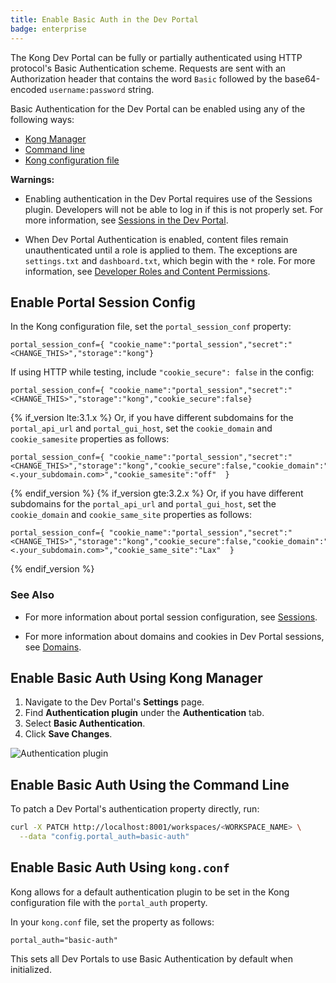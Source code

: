```yaml
---
title: Enable Basic Auth in the Dev Portal
badge: enterprise
---
```


The Kong Dev Portal can be fully or partially authenticated using HTTP protocol's Basic Authentication scheme. Requests are sent with an Authorization header that
contains the word `Basic` followed by the base64-encoded `username:password` string.

Basic Authentication for the Dev Portal can be enabled using any of the following ways:

- [Kong Manager](#enable-basic-auth-using-kong-manager)
- [Command line](#enable-basic-auth-using-the-command-line)
- [Kong configuration file](#enable-basic-auth-using-kongconf)

**Warnings:**

- Enabling authentication in the Dev Portal requires use of the
Sessions plugin. Developers will not be able to log in if this is not properly set.
For more information, see
[Sessions in the Dev Portal](/gateway/{{page.kong_version}}/kong-enterprise/dev-portal/authentication/sessions).

- When Dev Portal Authentication is enabled, content files remain unauthenticated until a role is applied to them. The exceptions are `settings.txt` and `dashboard.txt`, which begin with the `*` role. For more information, see
[Developer Roles and Content Permissions](/gateway/{{page.kong_version}}/kong-enterprise/dev-portal/authentication/developer-permissions).


## Enable Portal Session Config

In the Kong configuration file, set the `portal_session_conf` property:

```
portal_session_conf={ "cookie_name":"portal_session","secret":"<CHANGE_THIS>","storage":"kong"}
```

If using HTTP while testing, include `"cookie_secure": false` in the config:

```
portal_session_conf={ "cookie_name":"portal_session","secret":"<CHANGE_THIS>","storage":"kong","cookie_secure":false}
```

{% if_version lte:3.1.x %}
Or, if you have different subdomains for the `portal_api_url` and `portal_gui_host`, set the `cookie_domain`
and `cookie_samesite` properties as follows:

```
portal_session_conf={ "cookie_name":"portal_session","secret":"<CHANGE_THIS>","storage":"kong","cookie_secure":false,"cookie_domain":"<.your_subdomain.com>","cookie_samesite":"off"  }
```
{% endif_version %}
{% if_version gte:3.2.x %}
Or, if you have different subdomains for the `portal_api_url` and `portal_gui_host`, set the `cookie_domain`
and `cookie_same_site` properties as follows:

```
portal_session_conf={ "cookie_name":"portal_session","secret":"<CHANGE_THIS>","storage":"kong","cookie_secure":false,"cookie_domain":"<.your_subdomain.com>","cookie_same_site":"Lax"  }
```
{% endif_version %}


### See Also

- For more information about portal session configuration, see
[Sessions](/gateway/{{page.kong_version}}/kong-enterprise/dev-portal/authentication/sessions#portal-session-conf).

- For more information about domains and cookies in Dev Portal sessions, see
[Domains](/gateway/{{page.kong_version}}/kong-enterprise/dev-portal/authentication/sessions#domains).

## Enable Basic Auth Using Kong Manager

1. Navigate to the Dev Portal's **Settings** page.
2. Find **Authentication plugin** under the **Authentication** tab.
3. Select **Basic Authentication**.
4. Click **Save Changes**.

![Authentication plugin](/assets/images/products/gateway/dev-portal/portal-settings-auth-plugin.png)

## Enable Basic Auth Using the Command Line

To patch a Dev Portal's authentication property directly, run:

```bash
curl -X PATCH http://localhost:8001/workspaces/<WORKSPACE_NAME> \
  --data "config.portal_auth=basic-auth"
```

## Enable Basic Auth Using `kong.conf`

Kong allows for a default authentication plugin to be set in the Kong
configuration file with the `portal_auth` property.

In your `kong.conf` file, set the property as follows:

```
portal_auth="basic-auth"
```

This sets all Dev Portals to use Basic Authentication by default when initialized.

